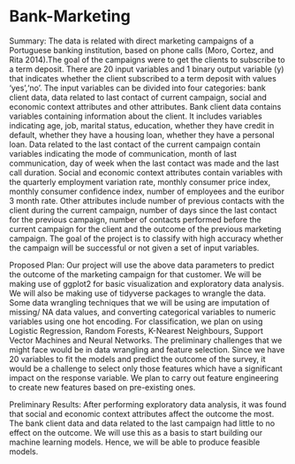 # Bank-Marketing

Summary: The data is related with direct marketing campaigns of a Portuguese banking institution, based on phone calls (Moro, Cortez, and Rita 2014).The goal of the campaigns were to get the clients to subscribe to a term deposit. There are 20 input variables and 1 binary output variable (y) that indicates whether the client subscribed to a term deposit with values ‘yes’,‘no’.
The input variables can be divided into four categories: bank client data, data related to last contact of current campaign, social and economic context attributes and other attributes. Bank client data contains variables containing information about the client. It includes variables indicating age, job, marital status, education, whether they have credit in default, whether they have a housing loan, whether they have a personal loan. Data related to the last contact of the current campaign contain variables indicating the mode of communication, month of last communication, day of week when the last contact was made and the last call duration. Social and economic context attributes contain variables with the quarterly employment variation rate, monthly consumer price index, monthly consumer confidence index, number of employees and the euribor 3 month rate. 
Other attributes include number of previous contacts with the client during the current campaign, number of days since the last contact for the previous campaign, number of contacts performed before the current campaign for the client and the outcome of the previous marketing campaign. The goal of the project is to classify with high accuracy whether the campaign will be successful or not given a set of input variables.

Proposed Plan: Our project will use the above data parameters to predict the outcome of the marketing campaign for that customer. We will be making use of ggplot2 for basic visualization and exploratory data analysis. We will also be making use of tidyverse packages to wrangle the data.
Some data wrangling techniques that we will be using are imputation of missing/ NA data values, and converting categorical variables to numeric variables using one hot encoding.
For classification, we plan on using Logistic Regression, Random Forests, K-Nearest Neighbours, Support Vector Machines and Neural Networks. The preliminary challenges that we might face would be in data wrangling and feature selection. Since we have 20 variables to fit the models and predict the outcome of the survey, it would be a challenge to select only those features which have a significant impact on the response variable. We plan to carry out feature engineering to create new features based on pre-existing ones. 

Preliminary Results: After performing exploratory data analysis, it was found that social and economic context attributes affect the outcome the most. The bank client data and data related to the last campaign had little to no effect on the outcome. We will use this as a basis to start building our machine learning models. Hence, we will be able to produce feasible models. 
